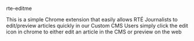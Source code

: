 rte-editme

This is a simple Chrome extension that easily allows RTÉ Journalists to edit/preview articles quickly in our Custom CMS
Users simply click the edit icon in chrome to either edit an article in the CMS or preview on the web